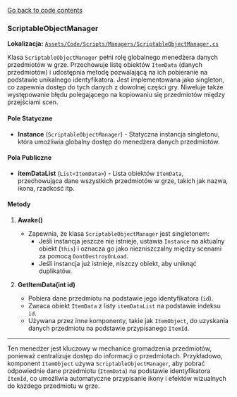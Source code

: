 ﻿[Go back to code contents](../../codeContents.md)

### ScriptableObjectManager

**Lokalizacja:** [`Assets/Code/Scripts/Managers/ScriptableObjectManager.cs`](../../../Assets/Code/Scripts/Managers/ScriptableObjectManager.cs)

Klasa `ScriptableObjectManager` pełni rolę globalnego menedżera danych przedmiotów w grze. Przechowuje listę obiektów `ItemData` (danych przedmiotów) i udostępnia metodę pozwalającą na ich pobieranie na podstawie unikalnego identyfikatora. Jest implementowana jako singleton, co zapewnia dostęp do tych danych z dowolnej części gry. Niweluje także występowanie błędu polegającego na kopiowaniu się przedmiotów między przejściami scen.

#### Pole Statyczne

- **Instance** (`ScriptableObjectManager`) - Statyczna instancja singletonu, która umożliwia globalny dostęp do menedżera danych przedmiotów.

#### Pola Publiczne

- **itemDataList** (`List<ItemData>`) - Lista obiektów `ItemData`, przechowująca dane wszystkich przedmiotów w grze, takich jak nazwa, ikona, rzadkość itp.

#### Metody

1. **Awake()**
    - Zapewnia, że klasa `ScriptableObjectManager` jest singletonem:
        - Jeśli instancja jeszcze nie istnieje, ustawia `Instance` na aktualny obiekt (`this`) i oznacza go jako niezniszczalny między scenami za pomocą `DontDestroyOnLoad`.
        - Jeśli instancja już istnieje, niszczy obiekt, aby uniknąć duplikatów.

2. **GetItemData(int id)**
    - Pobiera dane przedmiotu na podstawie jego identyfikatora (`id`).
    - Zwraca obiekt `ItemData` z listy `itemDataList` na podstawie indeksu `id`.
    - Używana przez inne komponenty, takie jak `ItemObject`, do uzyskania danych przedmiotu na podstawie przypisanego `ItemId`.

---

Ten menedżer jest kluczowy w mechanice gromadzenia przedmiotów, ponieważ centralizuje dostęp do informacji o przedmiotach. Przykładowo, komponent `ItemObject` używa `ScriptableObjectManager`, aby pobrać odpowiednie dane przedmiotu (`ItemData`) na podstawie identyfikatora `ItemId`, co umożliwia automatyczne przypisanie ikony i efektów wizualnych do każdego przedmiotu w grze.
